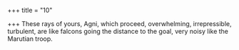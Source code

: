 +++
title = "10"

+++
These rays of yours, Agni, which proceed, overwhelming, irrepressible,  turbulent,
are like falcons going the distance to the goal, very noisy like the
Marutian troop.